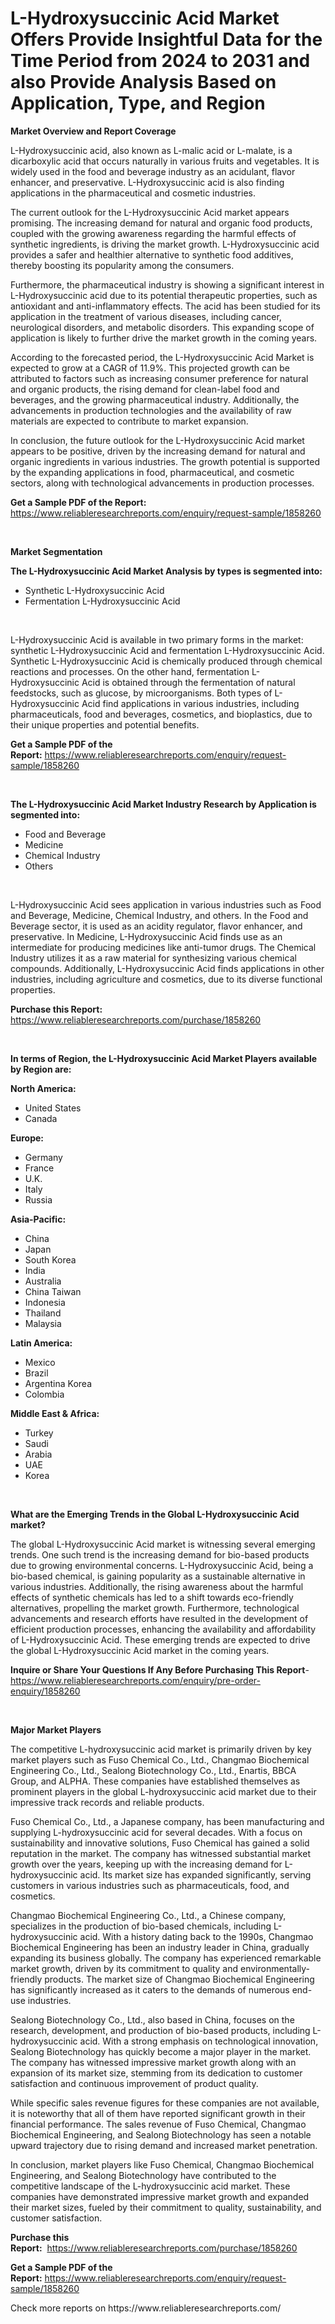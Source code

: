 <p><h1>L-Hydroxysuccinic Acid Market Offers Provide Insightful Data for the Time Period from 2024 to 2031 and also Provide Analysis Based on Application, Type, and Region</h1></p><p><strong>Market Overview and Report Coverage</strong></p>
<p><p>L-Hydroxysuccinic acid, also known as L-malic acid or L-malate, is a dicarboxylic acid that occurs naturally in various fruits and vegetables. It is widely used in the food and beverage industry as an acidulant, flavor enhancer, and preservative. L-Hydroxysuccinic acid is also finding applications in the pharmaceutical and cosmetic industries.</p><p>The current outlook for the L-Hydroxysuccinic Acid market appears promising. The increasing demand for natural and organic food products, coupled with the growing awareness regarding the harmful effects of synthetic ingredients, is driving the market growth. L-Hydroxysuccinic acid provides a safer and healthier alternative to synthetic food additives, thereby boosting its popularity among the consumers.</p><p>Furthermore, the pharmaceutical industry is showing a significant interest in L-Hydroxysuccinic acid due to its potential therapeutic properties, such as antioxidant and anti-inflammatory effects. The acid has been studied for its application in the treatment of various diseases, including cancer, neurological disorders, and metabolic disorders. This expanding scope of application is likely to further drive the market growth in the coming years.</p><p>According to the forecasted period, the L-Hydroxysuccinic Acid Market is expected to grow at a CAGR of 11.9%. This projected growth can be attributed to factors such as increasing consumer preference for natural and organic products, the rising demand for clean-label food and beverages, and the growing pharmaceutical industry. Additionally, the advancements in production technologies and the availability of raw materials are expected to contribute to market expansion.</p><p>In conclusion, the future outlook for the L-Hydroxysuccinic Acid market appears to be positive, driven by the increasing demand for natural and organic ingredients in various industries. The growth potential is supported by the expanding applications in food, pharmaceutical, and cosmetic sectors, along with technological advancements in production processes.</p></p>
<p><strong>Get a Sample PDF of the Report:</strong> <a href="https://www.reliableresearchreports.com/enquiry/request-sample/1858260">https://www.reliableresearchreports.com/enquiry/request-sample/1858260</a></p>
<p>&nbsp;</p>
<p><strong>Market Segmentation</strong></p>
<p><strong>The L-Hydroxysuccinic Acid Market Analysis by types is segmented into:</strong></p>
<p><ul><li>Synthetic L-Hydroxysuccinic Acid</li><li>Fermentation L-Hydroxysuccinic Acid</li></ul></p>
<p>&nbsp;</p>
<p><p>L-Hydroxysuccinic Acid is available in two primary forms in the market: synthetic L-Hydroxysuccinic Acid and fermentation L-Hydroxysuccinic Acid. Synthetic L-Hydroxysuccinic Acid is chemically produced through chemical reactions and processes. On the other hand, fermentation L-Hydroxysuccinic Acid is obtained through the fermentation of natural feedstocks, such as glucose, by microorganisms. Both types of L-Hydroxysuccinic Acid find applications in various industries, including pharmaceuticals, food and beverages, cosmetics, and bioplastics, due to their unique properties and potential benefits.</p></p>
<p><strong>Get a Sample PDF of the Report:</strong>&nbsp;<a href="https://www.reliableresearchreports.com/enquiry/request-sample/1858260">https://www.reliableresearchreports.com/enquiry/request-sample/1858260</a></p>
<p>&nbsp;</p>
<p><strong>The L-Hydroxysuccinic Acid Market Industry Research by Application is segmented into:</strong></p>
<p><ul><li>Food and Beverage</li><li>Medicine</li><li>Chemical Industry</li><li>Others</li></ul></p>
<p>&nbsp;</p>
<p><p>L-Hydroxysuccinic Acid sees application in various industries such as Food and Beverage, Medicine, Chemical Industry, and others. In the Food and Beverage sector, it is used as an acidity regulator, flavor enhancer, and preservative. In Medicine, L-Hydroxysuccinic Acid finds use as an intermediate for producing medicines like anti-tumor drugs. The Chemical Industry utilizes it as a raw material for synthesizing various chemical compounds. Additionally, L-Hydroxysuccinic Acid finds applications in other industries, including agriculture and cosmetics, due to its diverse functional properties.</p></p>
<p><strong>Purchase this Report:</strong>&nbsp; <a href="https://www.reliableresearchreports.com/purchase/1858260">https://www.reliableresearchreports.com/purchase/1858260</a></p>
<p>&nbsp;</p>
<p><strong>In terms of Region, the L-Hydroxysuccinic Acid Market Players available by Region are:</strong></p>
<p>
    <p> <strong> North America: </strong>
        <ul>
            <li>United States</li>
            <li>Canada</li>
        </ul>
        </p> 
    <p> <strong> Europe: </strong>
        <ul>
            <li>Germany</li>
            <li>France</li>
            <li>U.K.</li>
            <li>Italy</li>
            <li>Russia</li>
        </ul>
        </p> 
    <p> <strong> Asia-Pacific: </strong>
        <ul>
            <li>China</li>
            <li>Japan</li>
            <li>South Korea</li>
            <li>India</li>
            <li>Australia</li>
            <li>China Taiwan</li>
            <li>Indonesia</li>
            <li>Thailand</li>
            <li>Malaysia</li>
        </ul>
        </p> 
    <p> <strong> Latin America: </strong>
        <ul>
            <li>Mexico</li>
            <li>Brazil</li>
            <li>Argentina Korea</li>
            <li>Colombia</li>
        </ul>
        </p> 
    <p> <strong> Middle East & Africa: </strong>
        <ul>
            <li>Turkey</li>
            <li>Saudi</li>
            <li>Arabia</li>
            <li>UAE</li>
            <li>Korea</li>
        </ul>
    </p>
    </p>
<p>&nbsp;</p>
<p><strong>What are the Emerging Trends in the Global L-Hydroxysuccinic Acid market?</strong></p>
<p><p>The global L-Hydroxysuccinic Acid market is witnessing several emerging trends. One such trend is the increasing demand for bio-based products due to growing environmental concerns. L-Hydroxysuccinic Acid, being a bio-based chemical, is gaining popularity as a sustainable alternative in various industries. Additionally, the rising awareness about the harmful effects of synthetic chemicals has led to a shift towards eco-friendly alternatives, propelling the market growth. Furthermore, technological advancements and research efforts have resulted in the development of efficient production processes, enhancing the availability and affordability of L-Hydroxysuccinic Acid. These emerging trends are expected to drive the global L-Hydroxysuccinic Acid market in the coming years.</p></p>
<p><strong>Inquire or Share Your Questions If Any Before Purchasing This Report</strong>- <a href="https://www.reliableresearchreports.com/enquiry/pre-order-enquiry/1858260">https://www.reliableresearchreports.com/enquiry/pre-order-enquiry/1858260</a></p>
<p>&nbsp;</p>
<p><strong>Major Market Players</strong></p>
<p><p>The competitive L-hydroxysuccinic acid market is primarily driven by key market players such as Fuso Chemical Co., Ltd., Changmao Biochemical Engineering Co., Ltd., Sealong Biotechnology Co., Ltd., Enartis, BBCA Group, and ALPHA. These companies have established themselves as prominent players in the global L-hydroxysuccinic acid market due to their impressive track records and reliable products.</p><p>Fuso Chemical Co., Ltd., a Japanese company, has been manufacturing and supplying L-hydroxysuccinic acid for several decades. With a focus on sustainability and innovative solutions, Fuso Chemical has gained a solid reputation in the market. The company has witnessed substantial market growth over the years, keeping up with the increasing demand for L-hydroxysuccinic acid. Its market size has expanded significantly, serving customers in various industries such as pharmaceuticals, food, and cosmetics.</p><p>Changmao Biochemical Engineering Co., Ltd., a Chinese company, specializes in the production of bio-based chemicals, including L-hydroxysuccinic acid. With a history dating back to the 1990s, Changmao Biochemical Engineering has been an industry leader in China, gradually expanding its business globally. The company has experienced remarkable market growth, driven by its commitment to quality and environmentally-friendly products. The market size of Changmao Biochemical Engineering has significantly increased as it caters to the demands of numerous end-use industries.</p><p>Sealong Biotechnology Co., Ltd., also based in China, focuses on the research, development, and production of bio-based products, including L-hydroxysuccinic acid. With a strong emphasis on technological innovation, Sealong Biotechnology has quickly become a major player in the market. The company has witnessed impressive market growth along with an expansion of its market size, stemming from its dedication to customer satisfaction and continuous improvement of product quality.</p><p>While specific sales revenue figures for these companies are not available, it is noteworthy that all of them have reported significant growth in their financial performance. The sales revenue of Fuso Chemical, Changmao Biochemical Engineering, and Sealong Biotechnology has seen a notable upward trajectory due to rising demand and increased market penetration.</p><p>In conclusion, market players like Fuso Chemical, Changmao Biochemical Engineering, and Sealong Biotechnology have contributed to the competitive landscape of the L-hydroxysuccinic acid market. These companies have demonstrated impressive market growth and expanded their market sizes, fueled by their commitment to quality, sustainability, and customer satisfaction.</p></p>
<p><strong>Purchase this Report:</strong>&nbsp;&nbsp;<a href="https://www.reliableresearchreports.com/purchase/1858260">https://www.reliableresearchreports.com/purchase/1858260</a></p>
<p></p>
<p><strong>Get a Sample PDF of the Report:</strong>&nbsp;<a href="https://www.reliableresearchreports.com/enquiry/request-sample/1858260">https://www.reliableresearchreports.com/enquiry/request-sample/1858260</a></p>
<p>Check more reports on https://www.reliableresearchreports.com/</p>